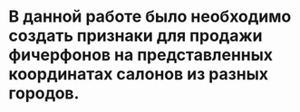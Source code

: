 # В данной работе было необходимо создать признаки для продажи фичерфонов на представленных координатах салонов из разных городов.
